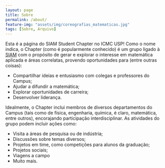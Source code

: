 ```yaml
---
layout: page
title: Sobre
permalink: /about/
feature-img: "assets/img/coreografias_matematicas.jpg"
tags: [Sobre, Arquivo]
---
```


Esta é a página do SIAM Student Chapter no ICMC USP! Como o nome
indica, o Chapter (como é popularmente conhecido) é um grupo ligado à
[SIAM](www.siam.org) com o propósito de gerar e explorar o interesse
em matemática aplicada e áreas correlatas, provendo oportunidades para
(entre outras coisas): 
* Compartilhar ideias e entusiasmo com colegas e professores do Campus;
* Ajudar a difundir a matemática;
* Explorar oportunidades de carreira;
* Desenvolver liderança.

Idealmente, o Chapter inclui membros de diversos departamentos do
Campus (tais como de física, engenharia, química, é claro, matemática,
entre outros), encorajando participação interdisciplinar. As
atividades do grupo podem incluir ações como: 
* Visita a áreas de pesquisa ou de indústria;
* Discussões sobre temas diversos;
* Projetos em time, como competições para alunos da graduação;
* Projetos sociais;
* Viagens a campo
* Muito mais.